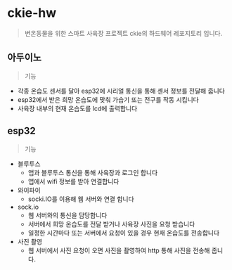 # ckie-hw
> 변온동물을 위한 스마트 사육장 프로젝트 ckie의 하드웨어 레포지토리 입니다.

## 아두이노
> 기능
- 각종 온습도 센서를 달아 esp32에 시리얼 통신을 통해 센서 정보를 전달해 줍니다
- esp32에서 받은 희망 온습도에 맞춰 가습기 또는 전구를 작동 시킵니다
- 사육장 내부의 현재 온습도를 lcd에 출력합니다

## esp32
> 기능
- 블루투스
  - 앱과 블루투스 통신을 통해 사육장과 로그인 합니다
  - 앱에서 wifi 정보를 받아 연결합니다
- 와이파이
  - socki.IO를 이용해 웹 서버와 연결 합니다
- sock.io
  - 웹 서버와의 통신을 담당합니다 
  - 서버에서 희망 온습도를 전달 받거나 사육장 사진을 요청 받습니다
  - 일정한 시간마다 또는 서버에서 요청이 있을 경우 현재 온습도를 전송합니다
- 사진 촬영
  - 웹 서버에서 사진 요청이 오면 사진을 촬영하여 http 통해 사진을 전송해 줍니다.

